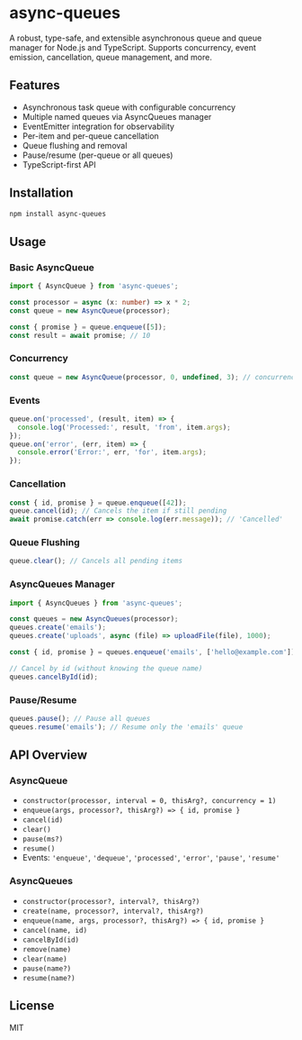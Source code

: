 # async-queues

A robust, type-safe, and extensible asynchronous queue and queue manager for Node.js and TypeScript. Supports concurrency, event emission, cancellation, queue management, and more.

## Features
- Asynchronous task queue with configurable concurrency
- Multiple named queues via AsyncQueues manager
- EventEmitter integration for observability
- Per-item and per-queue cancellation
- Queue flushing and removal
- Pause/resume (per-queue or all queues)
- TypeScript-first API

## Installation

```bash
npm install async-queues
```

## Usage

### Basic AsyncQueue
```ts
import { AsyncQueue } from 'async-queues';

const processor = async (x: number) => x * 2;
const queue = new AsyncQueue(processor);

const { promise } = queue.enqueue([5]);
const result = await promise; // 10
```

### Concurrency
```ts
const queue = new AsyncQueue(processor, 0, undefined, 3); // concurrency = 3
```

### Events
```ts
queue.on('processed', (result, item) => {
  console.log('Processed:', result, 'from', item.args);
});
queue.on('error', (err, item) => {
  console.error('Error:', err, 'for', item.args);
});
```

### Cancellation
```ts
const { id, promise } = queue.enqueue([42]);
queue.cancel(id); // Cancels the item if still pending
await promise.catch(err => console.log(err.message)); // 'Cancelled'
```

### Queue Flushing
```ts
queue.clear(); // Cancels all pending items
```

### AsyncQueues Manager
```ts
import { AsyncQueues } from 'async-queues';

const queues = new AsyncQueues(processor);
queues.create('emails');
queues.create('uploads', async (file) => uploadFile(file), 1000);

const { id, promise } = queues.enqueue('emails', ['hello@example.com']);

// Cancel by id (without knowing the queue name)
queues.cancelById(id);
```

### Pause/Resume
```ts
queues.pause(); // Pause all queues
queues.resume('emails'); // Resume only the 'emails' queue
```

## API Overview

### AsyncQueue
- `constructor(processor, interval = 0, thisArg?, concurrency = 1)`
- `enqueue(args, processor?, thisArg?) => { id, promise }`
- `cancel(id)`
- `clear()`
- `pause(ms?)`
- `resume()`
- Events: `'enqueue'`, `'dequeue'`, `'processed'`, `'error'`, `'pause'`, `'resume'`

### AsyncQueues
- `constructor(processor?, interval?, thisArg?)`
- `create(name, processor?, interval?, thisArg?)`
- `enqueue(name, args, processor?, thisArg?) => { id, promise }`
- `cancel(name, id)`
- `cancelById(id)`
- `remove(name)`
- `clear(name)`
- `pause(name?)`
- `resume(name?)`

## License
MIT 